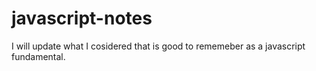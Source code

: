 # javascript-notes
I will update what I cosidered that is good to rememeber as a javascript fundamental.
